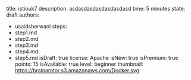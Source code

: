 title: istiouk7
description: asdasdasdasdasdasdasd
time: 5 minutes
state: draft
authors:
  - usaidsherwani
steps:
  - step1.md
  - step2.md
  - step3.md
  - step4.md
  - step5.md
isDraft: true
license: Apache
isNew: true
isPremium: true
points: 15
isAvailable: true
level: beginner
thumbnail: https://brainarator.s3.amazonaws.com/Docker.svg

